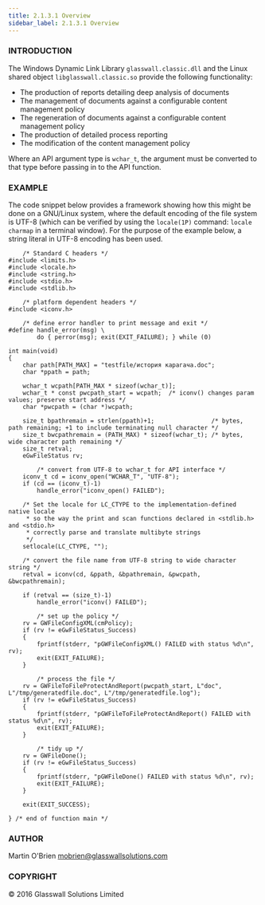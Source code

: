 ```yaml
---
title: 2.1.3.1 Overview 
sidebar_label: 2.1.3.1 Overview 
---
```


### **INTRODUCTION** 

The Windows Dynamic Link Library `glasswall.classic.dll` and the Linux shared object `libglasswall.classic.so` provide the following functionality:

- The production of reports detailing deep analysis of documents
- The management of documents against a configurable content management policy
- The regeneration of documents against a configurable content management policy
- The production of detailed process reporting
- The modification of the content management policy

Where an API argument type is `wchar_t`, the argument must be converted to that type before passing in to the API function.

### **EXAMPLE**

The code snippet below provides a framework showing how this might be done on a GNU/Linux system, where the default encoding of the file system is UTF-8 (which can be verified by using the `locale(1P)` command: `locale charmap` in a terminal window). For the purpose of the example below, a string literal in UTF-8 encoding has been used.

	    /* Standard C headers */
	#include <limits.h>
	#include <locale.h>
	#include <string.h>
	#include <stdio.h>
	#include <stdlib.h>
	
	    /* platform dependent headers */
	#include <iconv.h>
	
	    /* define error handler to print message and exit */
	#define handle_error(msg) \
	        do { perror(msg); exit(EXIT_FAILURE); } while (0)

	int main(void)
	{
		char path[PATH_MAX] = "testfile/история карагача.doc";
		char *ppath = path;
	
		wchar_t wcpath[PATH_MAX * sizeof(wchar_t)];
		wchar_t * const pwcpath_start = wcpath;  /* iconv() changes param values; preserve start address */
		char *pwcpath = (char *)wcpath;
	
		size_t bpathremain = strlen(ppath)+1;                /* bytes, path remaining; +1 to include terminating null character */
		size_t bwcpathremain = (PATH_MAX) * sizeof(wchar_t); /* bytes, wide character path remaining */
		size_t retval;
		eGwFileStatus rv;
			
			/* convert from UTF-8 to wchar_t for API interface */
		iconv_t cd = iconv_open("WCHAR_T", "UTF-8");
		if (cd == (iconv_t)-1)
			handle_error("iconv_open() FAILED");
	
		/* Set the locale for LC_CTYPE to the implementation-defined native locale 
		 * so the way the print and scan functions declared in <stdlib.h> and <stdio.h> 
		 * correctly parse and translate multibyte strings
		 */
		setlocale(LC_CTYPE, "");  
	
		/* convert the file name from UTF-8 string to wide character string */
		retval = iconv(cd, &ppath, &bpathremain, &pwcpath, &bwcpathremain);
	
		if (retval == (size_t)-1)
			handle_error("iconv() FAILED");
		 
			/* set up the policy */
		rv = GWFileConfigXML(cmPolicy);
		if (rv != eGwFileStatus_Success)
		{
			fprintf(stderr, "pGWFileConfigXML() FAILED with status %d\n", rv);
			exit(EXIT_FAILURE);
		}
	
			/* process the file */	
		rv = GWFileToFileProtectAndReport(pwcpath_start, L"doc", L"/tmp/generatedfile.doc", L"/tmp/generatedfile.log");
		if (rv != eGwFileStatus_Success)
		{
			fprintf(stderr, "pGWFileToFileProtectAndReport() FAILED with status %d\n", rv);
			exit(EXIT_FAILURE);
		}
	
			/* tidy up */
		rv = GWFileDone();
		if (rv != eGwFileStatus_Success)
		{
			fprintf(stderr, "pGWFileDone() FAILED with status %d\n", rv);
			exit(EXIT_FAILURE);
		}

		exit(EXIT_SUCCESS);

	} /* end of function main */

### **AUTHOR**
Martin O'Brien <mobrien@glasswallsolutions.com>

### **COPYRIGHT**
    
&copy; 2016 Glasswall Solutions Limited
